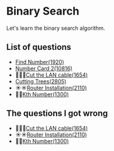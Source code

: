Binary Search
===================
Let's learn the binary search algorithm.

List of questions
----------------

- [Find Number(1920)](https://github.com/yoru4890/coding_test/blob/main/baekjoon/binary_search/1920.md)
- [Number Card 2(10816)](https://github.com/yoru4890/coding_test/blob/main/baekjoon/binary_search/10816.md)
- 🌟🌟🌟[Cut the LAN cable(1654)](https://github.com/yoru4890/coding_test/blob/main/baekjoon/binary_search/1654.md)
- [Cutting Trees(2805)](https://github.com/yoru4890/coding_test/blob/main/baekjoon/binary_search/2805.md)
- ☀️☀️[Router Installation(2110)](https://github.com/yoru4890/coding_test/blob/main/baekjoon/binary_search/2110.md)
- 🌙🌙[Kth Number(1300)](https://github.com/yoru4890/coding_test/blob/main/baekjoon/binary_search/1300.md)

The questions I got wrong
------------------

- 🌟🌟🌟[Cut the LAN cable(1654)](https://github.com/yoru4890/coding_test/blob/main/baekjoon/binary_search/1654.md)
- ☀️☀️[Router Installation(2110)](https://github.com/yoru4890/coding_test/blob/main/baekjoon/binary_search/2110.md)
- 🌙🌙[Kth Number(1300)](https://github.com/yoru4890/coding_test/blob/main/baekjoon/binary_search/1300.md)

